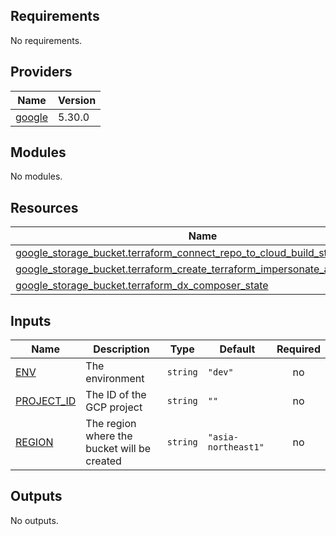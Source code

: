 <!-- BEGIN_TF_DOCS -->
## Requirements

No requirements.

## Providers

| Name | Version |
|------|---------|
| <a name="provider_google"></a> [google](#provider\_google) | 5.30.0 |

## Modules

No modules.

## Resources

| Name | Type |
|------|------|
| [google_storage_bucket.terraform_connect_repo_to_cloud_build_state](https://registry.terraform.io/providers/hashicorp/google/latest/docs/resources/storage_bucket) | resource |
| [google_storage_bucket.terraform_create_terraform_impersonate_account_state](https://registry.terraform.io/providers/hashicorp/google/latest/docs/resources/storage_bucket) | resource |
| [google_storage_bucket.terraform_dx_composer_state](https://registry.terraform.io/providers/hashicorp/google/latest/docs/resources/storage_bucket) | resource |

## Inputs

| Name | Description | Type | Default | Required |
|------|-------------|------|---------|:--------:|
| <a name="input_ENV"></a> [ENV](#input\_ENV) | The environment | `string` | `"dev"` | no |
| <a name="input_PROJECT_ID"></a> [PROJECT\_ID](#input\_PROJECT\_ID) | The ID of the GCP project | `string` | `""` | no |
| <a name="input_REGION"></a> [REGION](#input\_REGION) | The region where the bucket will be created | `string` | `"asia-northeast1"` | no |

## Outputs

No outputs.
<!-- END_TF_DOCS -->